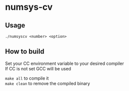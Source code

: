 # numsys-cv
## Usage
``./numsyscv <number> <option>``
## How to build
Set your CC environment variable to your desired compiler<br>
If CC is not set GCC will be used<br>

``make all`` to compile it<br>
``make clean`` to remove the compiled binary<br>
